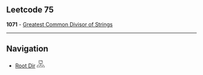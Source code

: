 ## Leetcode 75

<b>1071</b> - [Greatest Common Divisor of Strings](GCD_STR.md)


****
## Navigation

- [Root Dir](Index.md) <img src="../../Assets/root.png" alt="Root Dir Folder" style="width:20px;height:20px;">



